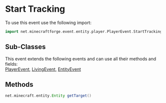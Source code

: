 # Start Tracking

To use this event use the following import:
```groovy
import net.minecraftforge.event.entity.player.PlayerEvent.StartTracking
```

## Sub-Classes
This event extends the following events and can use all their methods and fields: <br>
[PlayerEvent](../player_event/player_event.md), [LivingEvent](../living_event/living_event.md), [EntityEvent](../entity_event/entity_event.md)

## Methods
```groovy
net.minecraft.entity.Entity getTarget()
```

